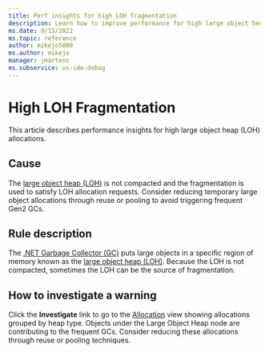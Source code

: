 ```yaml
---
title: Perf insights for high LOH fragmentation
description: Learn how to improve performance for high large object heap (LOH) fragmentation
ms.date: 9/15/2022
ms.topic: reference
author: mikejo5000
ms.author: mikejo
manager: jmartens
ms.subservice: vs-ide-debug
---
```


# High LOH Fragmentation

This article describes performance insights for high large object heap (LOH) allocations.

## Cause

The [large object heap (LOH)](/dotnet/standard/garbage-collection/large-object-heap) is not compacted and the fragmentation is used to satisfy LOH allocation requests. Consider reducing temporary large object allocations through reuse or pooling to avoid triggering frequent Gen2 GCs.

## Rule description

The [.NET Garbage Collector (GC)](/dotnet/standard/garbage-collection/) puts large objects in a specific region of memory known as the [large object heap (LOH)](/dotnet/standard/garbage-collection/large-object-heap). Because the LOH is not compacted, sometimes the LOH can be the source of fragmentation.

## How to investigate a warning

Click the **Investigate** link to go to the [Allocation](../profiling/dotnet-alloc-tool.md#allocation) view showing allocations grouped by heap type. Objects under the Large Object Heap node are contributing to the frequent GCs. Consider reducing these allocations through reuse or pooling techniques.

